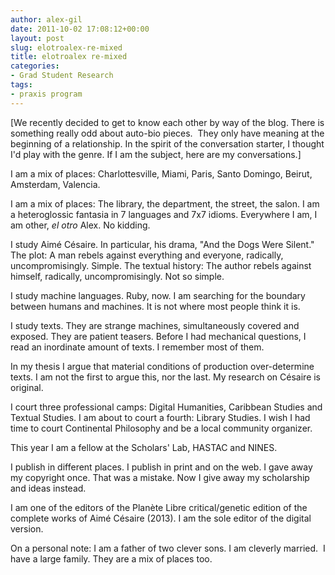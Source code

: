 ```yaml
---
author: alex-gil
date: 2011-10-02 17:08:12+00:00
layout: post
slug: elotroalex-re-mixed
title: elotroalex re-mixed
categories:
- Grad Student Research
tags:
- praxis program
---
```


[We recently decided to get to know each other by way of the blog. There is something really odd about auto-bio pieces.  They only have meaning at the beginning of a relationship. In the spirit of the conversation starter, I thought I'd play with the genre. If I am the subject, here are my conversations.]

I am a mix of places: Charlottesville, Miami, Paris, Santo Domingo, Beirut, Amsterdam, Valencia.

I am a mix of places: The library, the department, the street, the salon. I am a heteroglossic fantasia in 7 languages and 7x7 idioms. Everywhere I am, I am other, _el otro_ Alex. No kidding.

I study Aimé Césaire. In particular, his drama, "And the Dogs Were Silent." The plot: A man rebels against everything and everyone, radically, uncompromisingly. Simple. The textual history: The author rebels against himself, radically, uncompromisingly. Not so simple.

I study machine languages. Ruby, now. I am searching for the boundary between humans and machines. It is not where most people think it is.

I study texts. They are strange machines, simultaneously covered and exposed. They are patient teasers. Before I had mechanical questions, I read an inordinate amount of texts. I remember most of them.

In my thesis I argue that material conditions of production over-determine texts. I am not the first to argue this, nor the last. My research on Césaire is original.

I court three professional camps: Digital Humanities, Caribbean Studies and Textual Studies. I am about to court a fourth: Library Studies. I wish I had time to court Continental Philosophy and be a local community organizer.

This year I am a fellow at the Scholars' Lab, HASTAC and NINES.

I publish in different places. I publish in print and on the web. I gave away my copyright once. That was a mistake. Now I give away my scholarship and ideas instead.

I am one of the editors of the Planète Libre critical/genetic edition of the complete works of Aimé Césaire (2013). I am the sole editor of the digital version.

On a personal note: I am a father of two clever sons. I am cleverly married.  I have a large family. They are a mix of places too.
